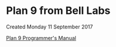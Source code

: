 # Plan 9 from Bell Labs
Created Monday 11 September 2017

[Plan 9 Programmer's Manual](http://doc.cat-v.org/plan_9/1st_edition/manual.pdf)

